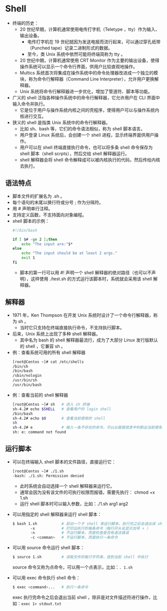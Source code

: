 # Shell

- 终端的历史：
  - 20 世纪早期，计算机通常使用电传打字机（Teletype ，tty）作为输入、输出设备。
    - 电传打字机在 19 世纪就因为发送电报而流行起来，可以通过穿孔纸带（Punched tape）记录二进制形式的数据。
    - 至今，类 Unix 系统中依然可能将终端简称为 tty 。
  - 20 世纪中期，计算机通常使用 CRT Monitor 作为主要的输出设备，使得操作系统可以显示一个命令行界面，供用户比较直观地操作。
  - Multics 系统首次将集成在操作系统中的命令处理器改进成一个独立的模块，称为命令行解释器（Command Line Interpreter），允许用户更换解释器。
  - Unix 系统将命令行解释器进一步优化，增加了管道符、脚本等功能。
- 广义的 shell 泛指各种操作系统中的命令行解释器，它允许用户在 CLI 界面中输入命令并执行。
  - 它是位于用户与操作系统内核之间的壳程序，使得用户可以与操作系统内核进行交互。
- 狭义的 shell 是指类 Unix 系统中的命令行解释器。
  - 比如 sh、bash 等，它们的命令语法相似，称为 shell 脚本语言。
  - 用户登录 Linux 系统后，会创建一个 shell 进程，显示终端界面供用户操作。
  - 用户可以在 shell 终端直接执行命令，也可以将多条 shell 命令保存为 shell 脚本（shell scrpts），然后交给 shell 解释器运行。
  - shell 解释器会将 shell 命令解释成可以被内核执行的代码，然后传给内核去执行。

## 语法特点

- 脚本文件的扩展名为 .sh 。
- 每个语句的末尾以换行符或分号 ; 作为分隔符。
- 用 # 声明单行注释。
- 支持定义函数，不支持面向对象编程。
- shell 脚本的示例：
  ```sh
  #!/bin/bash
  
  if [ $# -ge 2 ];then
      echo "The input are:"$*
  else
      echo "The input should be at least 2 args."
      exit 1
  fi
  ```
  - 脚本的第一行可以用 #! 声明一个 shell 解释器的绝对路径（也可以不声明），这样使用 ./test.sh 的方式运行该脚本时，系统就会采用该 shell 解释器。

## 解释器

- 1971 年，Ken Thompson 在开发 Unix 系统时设计了一个命令行解释器，称为 sh 。
  - 当时它只支持在终端直接执行命令，不支持执行脚本。
- 后来，Unix 系统上出现了多种 shell 解释器。
  - 其中名为 bash 的 shell 解释器最流行，成为了大部分 Linux 发行版默认的 shell ，它兼容 sh 。
- 例：查看系统可用的所有 shell 解释器
  ```sh
  [root@Centos ~]# cat /etc/shells
  /bin/sh
  /bin/bash
  /sbin/nologin
  /usr/bin/sh
  /usr/bin/bash
  ```
- 例：查看当前的 shell 解释器
  ```sh
  [root@Centos ~]# sh   # 进入 sh 终端
  sh-4.2# echo $SHELL   # 查看用户的 login shell
  /bin/bash
  sh-4.2# echo $0       # 查看当前使用的 shell
  sh
  sh-4.2# e             # 输入一条不存在的命令，可以从报错信息中判断出当前使用的 shell
  sh: e: command not found
  ```

## 运行脚本

- 可以在终端输入 shell 脚本的文件路径，直接运行它：
  ```sh
  [root@Centos ~]# ./1.sh 
  -bash: ./1.sh: Permission denied
  ```
  - 此时系统会自动选择一个 shell 解释器来运行它。
  - 通常会因为没有该文件的可执行权限而报错，需要先执行： chmod +x 1.sh
  - 运行 shell 脚本时可以输入参数，比如：./1.sh arg1 arg2

- 可以用指定的 shell 解释器来运行 shell 脚本：
  ```sh
  $ bash 1.sh           # 启动一个子 shell 来运行脚本，执行完之后会退出该 shell
          -x            # 打印出执行的每条命令（每行开头会显示加号 + ）
          -n            # 不运行脚本，而是检查是否有语法错误
          -c <comman>   # 不运行脚本，而是执行一条命令
  ```

- 可以用 source 命令运行 shell 脚本：
  ```sh
  $ source 1.sh         # 读取文件的每行字符串，放到当前 shell 中执行
  ```
  source 命令又称为点命令，可以用一个点表示，比如：`. 1.sh`

- 可以用 exec 命令执行 shell 命令：
  ```sh
  $ exec <command>...   # 执行一条命令
  ```
  exec 执行完命令之后会退出当前 shell ，除非是对文件描述符进行操作，比如：`exec 1> stdout.txt`
